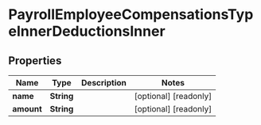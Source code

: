 

# PayrollEmployeeCompensationsTypeInnerDeductionsInner


## Properties

| Name | Type | Description | Notes |
|------------ | ------------- | ------------- | -------------|
|**name** | **String** |  |  [optional] [readonly] |
|**amount** | **String** |  |  [optional] [readonly] |



